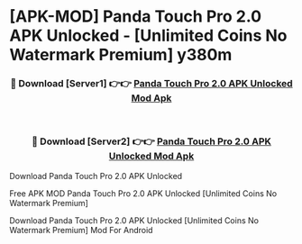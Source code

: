 # [APK-MOD] Panda Touch Pro 2.0 APK Unlocked - [Unlimited Coins No Watermark Premium] y380m



<div align="center">
<h3>🔴 Download [Server1] 👉👉 <a href="https://momento.my/?title=Panda_Touch_Pro_2.0_APK_Unlocked">Panda Touch Pro 2.0 APK Unlocked Mod Apk</a></h3><br>

<h3>🔴 Download [Server2] 👉👉 <a href="https://momento.my/?title=Panda_Touch_Pro_2.0_APK_Unlocked">Panda Touch Pro 2.0 APK Unlocked Mod Apk</a></h3>
</div>



Download Panda Touch Pro 2.0 APK Unlocked 

Free APK MOD Panda Touch Pro 2.0 APK Unlocked [Unlimited Coins No Watermark Premium]

Download Panda Touch Pro 2.0 APK Unlocked [Unlimited Coins No Watermark Premium] Mod For Android
